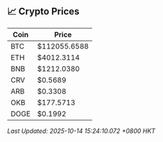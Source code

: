 ## 📈 Crypto Prices

| Coin | Price |
| ---- | ----- |
| BTC | $112055.6588 |
| ETH | $4012.3114 |
| BNB | $1212.0380 |
| CRV | $0.5689 |
| ARB | $0.3308 |
| OKB | $177.5713 |
| DOGE | $0.1992 |

_Last Updated: 2025-10-14 15:24:10.072 +0800 HKT_